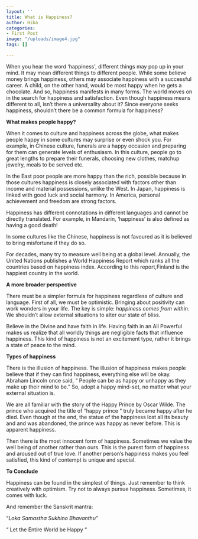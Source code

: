 ```yaml
---
layout: ''
title: What is Happiness?
author: Hiba
categories:
- First Post
image: "/uploads/image4.jpg"
tags: []

---
```

When you hear the word ‘happiness', different things may pop up in your mind. It may mean different things to different people. While some believe money brings happiness, others may associate happiness with a successful career. A child, on the other hand, would be most happy when he gets a chocolate. And so, happiness manifests in many forms. The world moves on in the search for happiness and satisfaction. Even though happiness means different to all, isn’t there a universality about it? Since everyone seeks happiness, shouldn’t there be a common formula for happiness?

**What makes people happy?**

When it comes to culture and happiness across the globe, what makes people happy in some cultures may surprise or even shock you. For example, in Chinese culture, funerals are a happy occasion and preparing for them can generate levels of enthusiasm. In this culture, people go to great lengths to prepare their funerals, choosing new clothes, matchup jewelry, meals to be served etc.

In the East poor people are more happy than the rich, possible because in those cultures happiness is closely associated with factors other than income and material possessions, unlike the West. In Japan, happiness is linked with good luck and social harmony. In America, personal achievement and freedom are strong factors.

Happiness has different connotations in different languages and cannot be directly translated. For example, in Mandarin, ‘happiness’ is also defined as having a good death!

In some cultures like the Chinese, happiness is not favoured as it is believed to bring misfortune if they do so.

For decades, many try to measure well being at a global level. Annually, the United Nations publishes a World Happiness Report which ranks all the countries based on happiness index. According to this report,Finland is the happiest country in the world.

**A more broader perspective**

There must be a simpler formula for happiness regardless of culture and language. First of all, we must be optimistic. Bringing about positivity can work wonders in your life. The key is simple: _happiness comes from within_. We shouldn’t allow external situations to alter our state of bliss.

Believe in the Divine and have faith in life. Having faith in an All Powerful makes us realize that all worldly things are negligible facts that influence happiness. This kind of happiness is not an excitement type, rather it brings a state of peace to the mind.

**Types of happiness**

There is the illusion of happiness. The illusion of happiness makes people believe that if they can find happiness, everything else will be okay. Abraham Lincoln once said, “ People can be as happy or unhappy as they make up their mind to be.” So, adopt a happy mind-set, no matter what your external situation is.

We are all familiar with the story of the Happy Prince by Oscar Wilde. The prince who acquired the title of “happy prince “ truly became happy after he died. Even though at the end, the statue of the happiness lost all its beauty and and was abandoned, the prince was happy as never before. This is apparent happiness.

Then there is the most innocent form of happiness. Sometimes we value the well being of another rather than ours. This is the purest form of happiness and aroused out of true love. If another person’s happiness makes you feel satisfied, this kind of contempt is unique and special.

**To Conclude**

Happiness can be found in the simplest of things. Just remember to think creatively with optimism. Try not to always pursue happiness. Sometimes, it comes with luck.

And remember the Sanskrit mantra:

“_Loka Samastha Sukhino Bhavanthu_”

“ Let the Entire World be Happy “